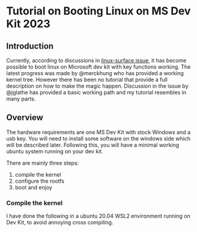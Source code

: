 # Tutorial on Booting Linux on MS Dev Kit 2023

## Introduction

Currently, according to discussions in [linux-surface issue](https://github.com/linux-surface/surface-pro-x/issues/43), it has become possible to boot linux on Microsoft dev kit with key functions working. The latest progress was made by @merckhung who has provided a working kernel tree. However there has been no tutorial that provide a full description on how to make the magic happen. Discussion in the issue by @jglathe has provided a basic working path and my tutorial resembles in many parts.

## Overview

The hardware requirements are one MS Dev Kit with stock Windows and a usb key. You will need to install some software on the windows side which will be described later. Following this, you will have a minimal working ubuntu system running on your dev kit.

There are mainly three steps:
1. compile the kernel
2. configure the rootfs
3. boot and enjoy

### Compile the kernel

I have done the following in a ubuntu 20.04 WSL2 environment running on Dev Kit, to avoid annoying cross compiling.
